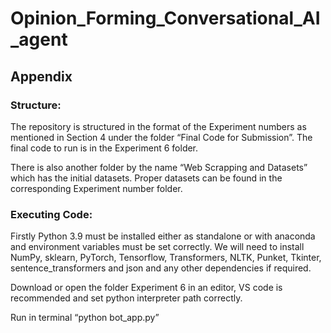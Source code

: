 # Opinion_Forming_Conversational_AI_agent
  
## Appendix
### Structure:
The repository is structured in the format of the Experiment numbers as mentioned in Section 4 under the folder 
“Final Code for Submission”. 
The final code to run is in the Experiment 6 folder.

There is also another folder by the name “Web Scrapping and Datasets” which has the initial datasets. 
Proper datasets can be found in the corresponding Experiment number folder.
### Executing Code:
Firstly Python 3.9 must be installed either as standalone or with anaconda and environment variables must be set 
correctly. 
We will need to install NumPy, sklearn, PyTorch, Tensorflow, Transformers, NLTK, Punket, Tkinter, 
sentence_transformers and json and any other dependencies if required. 

Download or open the folder Experiment 6 in an editor, VS code is recommended and set python interpreter 
path correctly.

Run in terminal “python bot_app.py”
